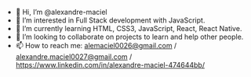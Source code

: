 - 👋 Hi, I’m @alexandre-maciel
- 👀 I’m interested in Full Stack development with JavaScript.
- 🌱 I’m currently learning HTML, CSS3, JavaScript, React, React Native.
- 💞️ I’m looking to collaborate on projects to learn and help other people.
- 📫 How to reach me: alemaciel0026@gmail.com / alexandre.maciel0027@gmail.com / https://www.linkedin.com/in/alexandre-maciel-474644bb/

<!---
alexandre-maciel/alexandre-maciel is a ✨ special ✨ repository because its `README.md` (this file) appears on your GitHub profile.
You can click the Preview link to take a look at your changes.
--->
